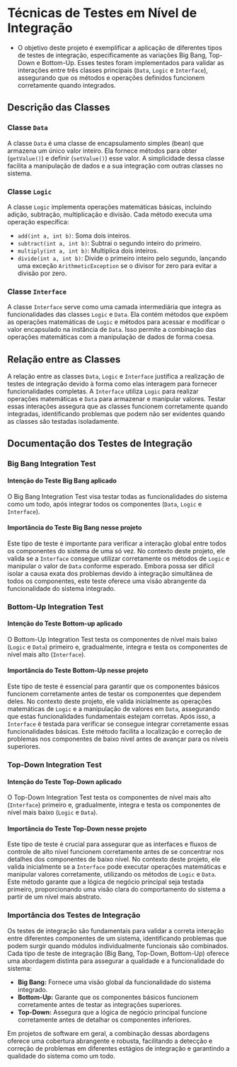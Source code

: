 # Técnicas de Testes em Nível de Integração

- O objetivo deste projeto é exemplificar a aplicação de diferentes tipos de testes de integração, especificamente as variações Big Bang, Top-Down e Bottom-Up. Esses testes foram implementados para validar as interações entre três classes principais (`Data`, `Logic` e `Interface`), assegurando que os métodos e operações definidos funcionem corretamente quando integrados.

## Descrição das Classes

### Classe `Data`

A classe `Data` é uma classe de encapsulamento simples (bean) que armazena um único valor inteiro. Ela fornece métodos para obter (`getValue()`) e definir (`setValue()`) esse valor. A simplicidade dessa classe facilita a manipulação de dados e a sua integração com outras classes no sistema.

### Classe `Logic`

A classe `Logic` implementa operações matemáticas básicas, incluindo adição, subtração, multiplicação e divisão. Cada método executa uma operação específica:

- `add(int a, int b)`: Soma dois inteiros.
- `subtract(int a, int b)`: Subtrai o segundo inteiro do primeiro.
- `multiply(int a, int b)`: Multiplica dois inteiros.
- `divide(int a, int b)`: Divide o primeiro inteiro pelo segundo, lançando uma exceção `ArithmeticException` se o divisor for zero para evitar a divisão por zero.

### Classe `Interface`

A classe `Interface` serve como uma camada intermediária que integra as funcionalidades das classes `Logic` e `Data`. Ela contém métodos que expõem as operações matemáticas de `Logic` e métodos para acessar e modificar o valor encapsulado na instância de `Data`. Isso permite a combinação das operações matemáticas com a manipulação de dados de forma coesa.

## Relação entre as Classes

A relação entre as classes `Data`, `Logic` e `Interface` justifica a realização de testes de integração devido à forma como elas interagem para fornecer funcionalidades completas. A `Interface` utiliza `Logic` para realizar operações matemáticas e `Data` para armazenar e manipular valores. Testar essas interações assegura que as classes funcionem corretamente quando integradas, identificando problemas que podem não ser evidentes quando as classes são testadas isoladamente.

## Documentação dos Testes de Integração

### Big Bang Integration Test

#### Intenção do Teste Big Bang aplicado

O Big Bang Integration Test visa testar todas as funcionalidades do sistema como um todo, após integrar todos os componentes (`Data`, `Logic` e `Interface`).

#### Importância do Teste Big Bang nesse projeto

Este tipo de teste é importante para verificar a interação global entre todos os componentes do sistema de uma só vez. No contexto deste projeto, ele valida se a `Interface` consegue utilizar corretamente os métodos de `Logic` e manipular o valor de `Data` conforme esperado. Embora possa ser difícil isolar a causa exata dos problemas devido à integração simultânea de todos os componentes, este teste oferece uma visão abrangente da funcionalidade do sistema integrado.

### Bottom-Up Integration Test

#### Intenção do Teste Bottom-up aplicado

O Bottom-Up Integration Test testa os componentes de nível mais baixo (`Logic` e `Data`) primeiro e, gradualmente, integra e testa os componentes de nível mais alto (`Interface`).

#### Importância do Teste Bottom-Up nesse projeto

Este tipo de teste é essencial para garantir que os componentes básicos funcionem corretamente antes de testar os componentes que dependem deles. No contexto deste projeto, ele valida inicialmente as operações matemáticas de `Logic` e a manipulação de valores em `Data`, assegurando que estas funcionalidades fundamentais estejam corretas. Após isso, a `Interface` é testada para verificar se consegue integrar corretamente essas funcionalidades básicas. Este método facilita a localização e correção de problemas nos componentes de baixo nível antes de avançar para os níveis superiores.

### Top-Down Integration Test

#### Intenção do Teste Top-Down aplicado

O Top-Down Integration Test testa os componentes de nível mais alto (`Interface`) primeiro e, gradualmente, integra e testa os componentes de nível mais baixo (`Logic` e `Data`).

#### Importância do Teste Top-Down nesse projeto

Este tipo de teste é crucial para assegurar que as interfaces e fluxos de controle de alto nível funcionem corretamente antes de se concentrar nos detalhes dos componentes de baixo nível. No contexto deste projeto, ele valida inicialmente se a `Interface` pode executar operações matemáticas e manipular valores corretamente, utilizando os métodos de `Logic` e `Data`. Este método garante que a lógica de negócio principal seja testada primeiro, proporcionando uma visão clara do comportamento do sistema a partir de um nível mais abstrato. 

### Importância dos Testes de Integração

Os testes de integração são fundamentais para validar a correta interação entre diferentes componentes de um sistema, identificando problemas que podem surgir quando módulos individualmente funcionais são combinados. Cada tipo de teste de integração (Big Bang, Top-Down, Bottom-Up) oferece uma abordagem distinta para assegurar a qualidade e a funcionalidade do sistema:

- **Big Bang:** Fornece uma visão global da funcionalidade do sistema integrado.
- **Bottom-Up:** Garante que os componentes básicos funcionem corretamente antes de testar as integrações superiores.
- **Top-Down:** Assegura que a lógica de negócio principal funcione corretamente antes de detalhar os componentes inferiores.

Em projetos de software em geral, a combinação dessas abordagens oferece uma cobertura abrangente e robusta, facilitando a detecção e correção de problemas em diferentes estágios de integração e garantindo a qualidade do sistema como um todo.
